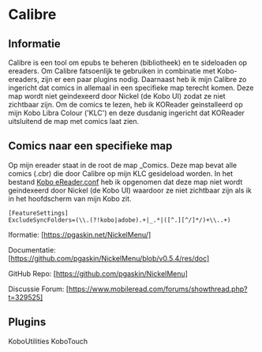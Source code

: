 # Calibre
## Informatie
Calibre is een tool om epubs te beheren (bibliotheek) en te sideloaden op ereaders. Om Calibre fatsoenlijk te gebruiken in combinatie met Kobo-ereaders, zijn er een paar plugins nodig. Daarnaast heb ik mijn Calibre zo ingericht dat comics in allemaal in een specifieke map terecht komen. Deze map wordt niet geindexeerd door Nickel (de Kobo UI) zodat ze niet zichtbaar zijn. Om de comics te lezen, heb ik KOReader geinstalleerd op mijn Kobo Libra Colour ('KLC') en deze dusdanig ingericht dat KOReader uitsluitend de map met comics laat zien. 

## Comics naar een specifieke map
Op mijn ereader staat in de root de map _Comics. Deze map bevat alle comics (.cbr) die door Calibre op mijn KLC gesideload worden. In het bestand [Kobo eReader.conf](https://github.com/jacobfresco/kobo-misc/blob/main/calibre/Kobo%20eReader.conf) heb ik opgenomen dat deze map niet wordt geindexeerd door Nickel (de Kobo UI) waardoor ze niet zichtbaar zijn als ik in het hoofdscherm van mijn Kobo zit. 

```
[FeatureSettings]
ExcludeSyncFolders=(\\.(?!kobo|adobe).+|_.*|([^.][^/]*/)+\\..+)
```

Iformatie: [https://pgaskin.net/NickelMenu/]

Documentatie: [https://github.com/pgaskin/NickelMenu/blob/v0.5.4/res/doc]

GitHub Repo: [https://github.com/pgaskin/NickelMenu]

Discussie Forum: [https://www.mobileread.com/forums/showthread.php?t=329525]
## Plugins
KoboUtilities
KoboTouch

